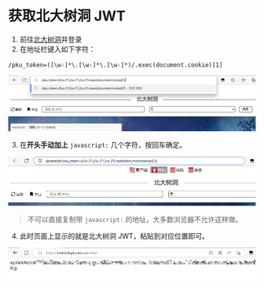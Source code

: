 # 获取北大树洞 JWT

1. 前往[北大树洞](https://treehole.pku.edu.cn/)并登录
2. 在地址栏键入如下字符：

```
/pku_token=([\w-]*\.[\w-]*\.[\w-]*)/.exec(document.cookie)[1]
```

![1](./1.png)

3. 在**开头手动加上** `javascript:` 几个字符，按回车确定。

![2](./2.png)

> 不可以直接复制带 `javascript:` 的地址，大多数浏览器不允许这样做。

4. 此时页面上显示的就是北大树洞 JWT，粘贴到对应位置即可。

![3](./3.png)
